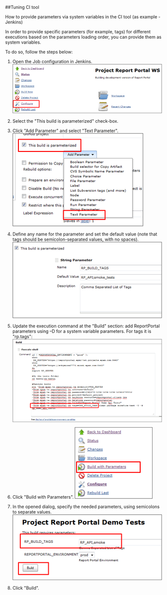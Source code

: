 ##Tuning CI tool

How to provide parameters via system variables in the CI tool (as example - Jenkins)

In order to provide specific parameters (for example, tags) for different
executions based on the parameters loading order, you can provide them as system
variables.

To do so, follow the steps below:

1. Open the Job configuration in Jenkins.  
[ ![Image](Images/1.png) ](Images/1.png)

2. Select the "This build is parameterized" check-box.

3. Click "Add Parameter" and select "Text Parameter".  
[ ![Image](Images/2.png) ](Images/2.png)

4. Define any name for the parameter and set the default value (note that tags should be semicolon-separated values, with no spaces).
[ ![Image](Images/3.png) ](Images/3.png)

5. Update the execution command at the "Build" section: add ReportPortal parameters using –D for a system variable parameters. For tags it is "rp.tags":
[ ![Image](Images/4.png) ](Images/4.png)

6. Click "Build with Parameters".
[ ![Image](Images/5.png) ](Images/5.png)

7. In the opened dialog, specify the needed parameters, using semicolons to separate values.  
[ ![Image](Images/6.png) ](Images/6.png)

8. Click "Build".
